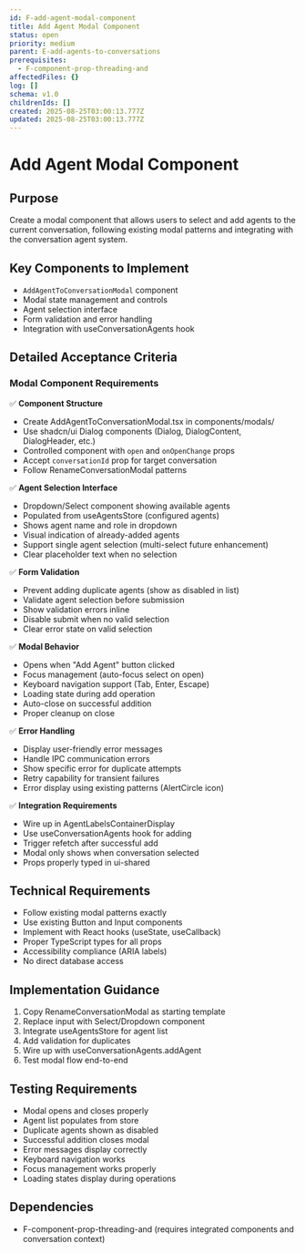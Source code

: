 ```yaml
---
id: F-add-agent-modal-component
title: Add Agent Modal Component
status: open
priority: medium
parent: E-add-agents-to-conversations
prerequisites:
  - F-component-prop-threading-and
affectedFiles: {}
log: []
schema: v1.0
childrenIds: []
created: 2025-08-25T03:00:13.777Z
updated: 2025-08-25T03:00:13.777Z
---
```


# Add Agent Modal Component

## Purpose

Create a modal component that allows users to select and add agents to the current conversation, following existing modal patterns and integrating with the conversation agent system.

## Key Components to Implement

- `AddAgentToConversationModal` component
- Modal state management and controls
- Agent selection interface
- Form validation and error handling
- Integration with useConversationAgents hook

## Detailed Acceptance Criteria

### Modal Component Requirements

✅ **Component Structure**

- Create AddAgentToConversationModal.tsx in components/modals/
- Use shadcn/ui Dialog components (Dialog, DialogContent, DialogHeader, etc.)
- Controlled component with `open` and `onOpenChange` props
- Accept `conversationId` prop for target conversation
- Follow RenameConversationModal patterns

✅ **Agent Selection Interface**

- Dropdown/Select component showing available agents
- Populated from useAgentsStore (configured agents)
- Shows agent name and role in dropdown
- Visual indication of already-added agents
- Support single agent selection (multi-select future enhancement)
- Clear placeholder text when no selection

✅ **Form Validation**

- Prevent adding duplicate agents (show as disabled in list)
- Validate agent selection before submission
- Show validation errors inline
- Disable submit when no valid selection
- Clear error state on valid selection

✅ **Modal Behavior**

- Opens when "Add Agent" button clicked
- Focus management (auto-focus select on open)
- Keyboard navigation support (Tab, Enter, Escape)
- Loading state during add operation
- Auto-close on successful addition
- Proper cleanup on close

✅ **Error Handling**

- Display user-friendly error messages
- Handle IPC communication errors
- Show specific error for duplicate attempts
- Retry capability for transient failures
- Error display using existing patterns (AlertCircle icon)

✅ **Integration Requirements**

- Wire up in AgentLabelsContainerDisplay
- Use useConversationAgents hook for adding
- Trigger refetch after successful add
- Modal only shows when conversation selected
- Props properly typed in ui-shared

## Technical Requirements

- Follow existing modal patterns exactly
- Use existing Button and Input components
- Implement with React hooks (useState, useCallback)
- Proper TypeScript types for all props
- Accessibility compliance (ARIA labels)
- No direct database access

## Implementation Guidance

1. Copy RenameConversationModal as starting template
2. Replace input with Select/Dropdown component
3. Integrate useAgentsStore for agent list
4. Add validation for duplicates
5. Wire up with useConversationAgents.addAgent
6. Test modal flow end-to-end

## Testing Requirements

- Modal opens and closes properly
- Agent list populates from store
- Duplicate agents shown as disabled
- Successful addition closes modal
- Error messages display correctly
- Keyboard navigation works
- Focus management works properly
- Loading states display during operations

## Dependencies

- F-component-prop-threading-and (requires integrated components and conversation context)
